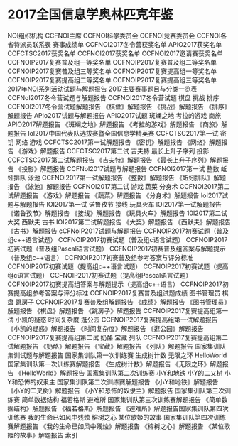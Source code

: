# 2017全国信息学奥林匹克年鉴

NOI组织机构
CCFNOI主席
CCFNOI科学委员会
CCFNOI竞赛委员会
CCFNOI各省特派员联系表
赛事成绩单
CCFNOI2017冬令营获奖名单
APIO2017获奖名单
CCFCTSC2017获奖名单
CCFNOI2017获奖名单
CCFNOI2017邀请赛获奖名单
CCFNOlP2017复赛普及组一等奖名单
CCFNOIP2017复赛普及组二等奖名单
CCFNOIP2017复赛普及组三等奖名单
CCFNOIP2017复赛提高组一等奖名单
CCFNOIP2017复赛提高组二等奖名单
CCFNOIP2017复赛提高组三等奖名单
2017年NOI系列活动试题与解题报告
2017主要赛事题目与分类一览表
CCFNoI2017冬令营试题与解题报告
CCFNOI2017冬令营试题
棋盘
挑战
排序
CCFNOl2017冬令营试题解题报告
《棋盘》解题报告
《挑战》解题报告
《排序》解题报告
APIo2017试题与解题报告
APlO2017试题
斑斓之地
考拉的游戏
商旅
APlO2017解题报告
《斑斓之地》解题报告
《考拉的游戏》解题报告
《商旅》解题报告
IoI2017中国代表队选拔赛暨全国信息学精英赛
CCFCTSC2017第一试
密钥
网络
游戏
CCFCTSC2017第一试解题报告
《密钥》解题报告
《网络》解题报告
《游戏》解题报告
CCFCTSC2017第二试
吉夫特
最长上升子序列
投影CCFCTSC2017第二试解题报告
《吉夫特》解题报告
《最长上升子序列》解题报告
《投影》解题报告
CCFNoI2017试题与解题报告
CCFNOl2017第一试
整数
蚯蚓排队
泳池
CCFNOl2017第一试解题报告
《整数》解题报告
《蚯蚓排队》解题报告
《泳池》解题报告
CCFNOl2017第二试
游戏
蔬菜
分身术
CCFNOI2017第二试解题报告
《游戏》解题报告
《蔬菜》解题报告
《分身术》解题报告
IoI2017试题与解题报告
IOI2017第一试
诺鲁孜节
接线
玩具火车
lOI2017第一试解题报告
《诺鲁孜节》解题报告
《接线》解题报告
《玩具火车》解题报告
10I2017第二试
大奖
西默夫
古书
IOI2017第二试解题报告
《大奖》解题报告
《西默夫》解题报告
《古书》解题报告
cCFNoIP2017试题与解题报告
CCFNOlP2017初赛试题（普及组c++语言试题）
CCFNOIP2017初赛试题（普及组c语言试题）
CCFNOIP2017初赛试题（普及组PascaI语言试题）
CCFNOIP2017初赛普及组答案与解题提示（普及组c++语言）
CCFNOIP2017初赛普及组参考答案与评分标准
CCFNOlP2017初赛试题（提高组c++语言试题）
CCFNOIP2017初赛试题（提高组c语言试题）
CCFNOIP2017初赛试题（提高组Pascal语言试题）
CCFNOIP2017初赛提高组答案与解题提示（提高组c++语言）
CCFNOIP2017初赛提高组参考答案与评分标准
CCFNOIP2017复赛普及组试题成绩
图书管理员
棋盘
跳房子
CCFNOIP2017复赛普及组解题报告
《成绩》解题报告
《图书管理员》解题报告
《棋盘》解题报告
《跳房子》解题报告
CCFNOlP2017复赛提高组第一试
小凯的疑惑
时间复杂度
逛公园
CCFNOIP2017复赛提高组第一试解题报告
《小凯的疑惑》解题报告
《时间复杂度》解题报告
《逛公园》解题报告
CCFNOIP2017复赛提高组第二试
奶酪
宝藏
列队
CCFNOlP2017复赛提高组第二试解题报告
《奶酪》解题报告
《宝藏》解题报告
《列队》解题报告
国家集训队集训试题与解题报告
国家集训队第一次训练赛
生成树计数
无限之环
HelloWorld
国家集训队第一次训练赛解题报告
《生成树计数》解题报告
《无限之环》解题报告
《HelloWorld》解题报告
国家集训队第二次训练赛
小Y和地铁
小Y的二又树
小Y和恐怖的奴隶主
国家集训队第二次训练赛解题报告
《小Y和地铁》解题报告
《小Y的二叉树》解题报告
《小Y和恐怖的奴隶主》解题报告
国家集训队第三次训练赛
简单数据结构
福若格斯
避难所
国家集训队第三次训练赛解题报告
《简单数据结构》解题报告
《福若格斯》解题报告
《避难所》解题报告国家集训队第四次训练赛
我的生命已如风中残烛
榕树之心
某位歌姬的故事
国家集训队第四次训练赛解题报告
《我的生命已如风中残烛》解题报告
《榕树之心》解题报告
《某位歌姬的故事》解题报告
索引
